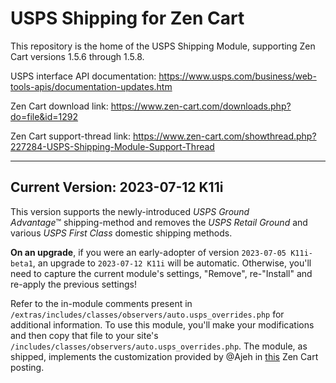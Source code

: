 # USPS Shipping for Zen Cart

This repository is the home of the USPS Shipping Module, supporting Zen Cart versions 1.5.6 through 1.5.8.

USPS interface API documentation: https://www.usps.com/business/web-tools-apis/documentation-updates.htm

Zen Cart download link: https://www.zen-cart.com/downloads.php?do=file&id=1292

Zen Cart support-thread link: https://www.zen-cart.com/showthread.php?227284-USPS-Shipping-Module-Support-Thread

--------------------

## Current Version: 2023-07-12 K11i

This version supports the newly-introduced *USPS Ground Advantage*&trade; shipping-method and removes the *USPS Retail Ground* and various *USPS First Class* domestic shipping methods.

**On an upgrade**, if you were an early-adopter of version `2023-07-05 K11i-beta1`, an upgrade to `2023-07-12 K11i` will be automatic.  Otherwise, you'll need to capture the current module's settings, "Remove", re-"Install" and re-apply the previous settings!

Refer to the in-module comments present in `/extras/includes/classes/observers/auto.usps_overrides.php` for additional information.  To use this module, you'll make your modifications and then copy that file to your site's `/includes/classes/observers/auto.usps_overrides.php`.  The module, as shipped, implements the customization provided by @Ajeh in [this](https://www.zen-cart.com/showthread.php?212699-Media-Mail-restriction-mod-to-new-3-7-14-usps-module-any-help&p=1241681) Zen Cart posting.